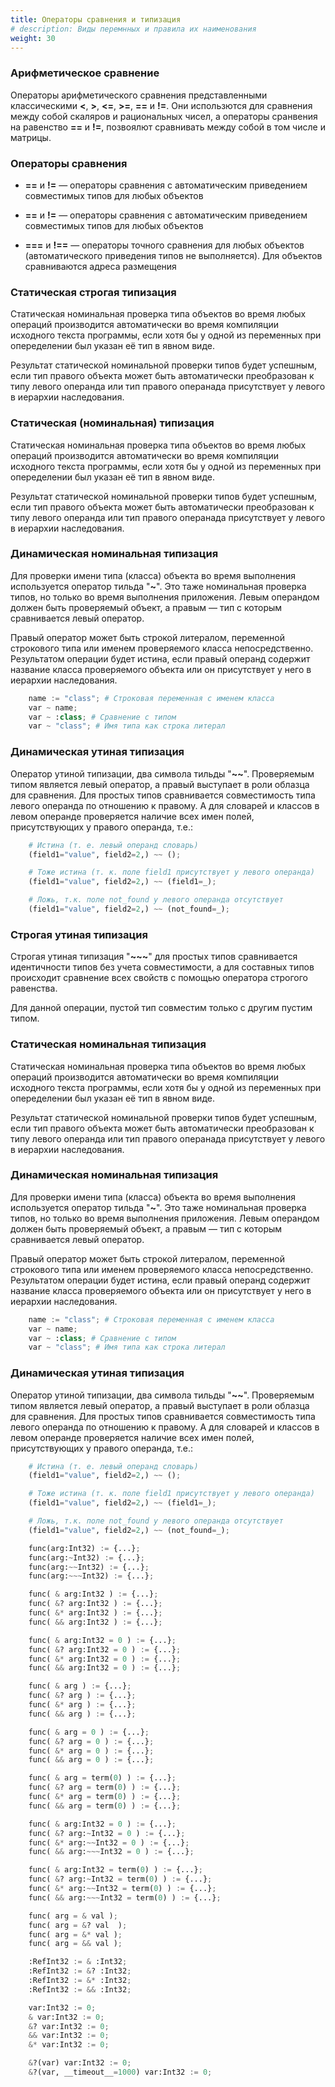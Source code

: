```yaml
---
title: Операторы сравнения и типизация
# description: Виды перемнных и правила их наименования
weight: 30
---
```


### Арифметическое сравнение
Операторы арифметического сравнения представленными классическими **<**, **>**, **<=**, **>=**, **==** и **!=**.
Они использются для сравнения между собой скаляров и рациональных чисел, а операторы сранвения на равенство **==** и **!=**,
позвоялют сравнивать между собой в том числе и матрицы.


### Операторы сравнения

- **==** и **!=** — операторы сравнения с автоматическим приведением совместимых типов для любых объектов

- **==** и **!=** — операторы сравнения с автоматическим приведением совместимых типов для любых объектов


- **===** и **!==** — операторы точного сравнения для любых объектов (автоматического приведения типов не выполняется).
Для объектов сравниваются адреса размещения 


### Статическая строгая типизация


Статическая номинальная проверка типа объектов во время любых операций производится автоматически 
во время компиляции исходного текста программы, если хотя бы у одной из переменных 
при опеределении был указан её тип в явном виде.

Результат статической номинальной проверки типов будет успешным, если тип правого объекта может быть автоматически преобразован 
к типу левого операнда или тип правого операнада присутствует у левого в иерархии наследования.

### Статическая (номинальная) типизация
Статическая номинальная проверка типа объектов во время любых операций производится автоматически 
во время компиляции исходного текста программы, если хотя бы у одной из переменных 
при опеределении был указан её тип в явном виде.

Результат статической номинальной проверки типов будет успешным, если тип правого объекта может быть автоматически преобразован 
к типу левого операнда или тип правого операнада присутствует у левого в иерархии наследования.


### Динамическая номинальная типизация
Для проверки имени типа (класса) объекта во время выполнения используется оператор тильда "**~**". 
Это таже номинальная проверка типов, но только во время выполнения приложения. 
Левым операндом должен быть проверяемый объект, а правым — тип с которым сравнивается левый оператор.

Правый оператор может быть строкой литералом, переменной строкового типа или именем проверяемого класса непосредственно. 
Результатом операции будет истина, если правый операнд содержит название класса проверяемого объекта 
или он присутствует у него в иерархии наследования.

```python
    name := "class"; # Строковая переменная с именем класса
    var ~ name; 
    var ~ :class; # Сравнение с типом
    var ~ "class"; # Имя типа как строка литерал
```

### Динамическая утиная типизация
Оператор утиной типизации, два символа тильды "**~~**".
Проверяемым типом является левый оператор, а правый выступает в роли облазца для сравнения.
Для простых типов сравнивается совместимость типа левого операнда по отношению к правому. 
А для словарей и классов в левом операнде проверяется наличие всех имен полей, присутствующих у правого операнда, т.е.:

```python
    # Истина (т. е. левый операнд словарь)
    (field1="value", field2=2,) ~~ (); 

    # Тоже истина (т. к. поле field1 присутствует у левого операнда)
    (field1="value", field2=2,) ~~ (field1=_); 

    # Ложь, т.к. поле not_found у левого операнда отсутствует
    (field1="value", field2=2,) ~~ (not_found=_); 
```

### Строгая утиная типизация

Строгая утиная типизация "**~~~**" для простых типов сравнивается идентичности типов без учета совместимости, 
а для составных типов происходит сравнение всех свойств с помощью оператора строгого равенства. 

Для данной операции, пустой тип совместим только с другим пустим типом.





### Статическая номинальная типизация
Статическая номинальная проверка типа объектов во время любых операций производится автоматически 
во время компиляции исходного текста программы, если хотя бы у одной из переменных 
при опеределении был указан её тип в явном виде.

Результат статической номинальной проверки типов будет успешным, если тип правого объекта может быть автоматически преобразован 
к типу левого операнда или тип правого операнада присутствует у левого в иерархии наследования.


### Динамическая номинальная типизация
Для проверки имени типа (класса) объекта во время выполнения используется оператор тильда "**~**". 
Это таже номинальная проверка типов, но только во время выполнения приложения. 
Левым операндом должен быть проверяемый объект, а правым — тип с которым сравнивается левый оператор.

Правый оператор может быть строкой литералом, переменной строкового типа или именем проверяемого класса непосредственно. 
Результатом операции будет истина, если правый операнд содержит название класса проверяемого объекта 
или он присутствует у него в иерархии наследования.

```python
    name := "class"; # Строковая переменная с именем класса
    var ~ name; 
    var ~ :class; # Сравнение с типом
    var ~ "class"; # Имя типа как строка литерал
```

### Динамическая утиная типизация
Оператор утиной типизации, два символа тильды "**~~**".
Проверяемым типом является левый оператор, а правый выступает в роли облазца для сравнения.
Для простых типов сравнивается совместимость типа левого операнда по отношению к правому. 
А для словарей и классов в левом операнде проверяется наличие всех имен полей, присутствующих у правого операнда, т.е.:

```python
    # Истина (т. е. левый операнд словарь)
    (field1="value", field2=2,) ~~ (); 

    # Тоже истина (т. к. поле field1 присутствует у левого операнда)
    (field1="value", field2=2,) ~~ (field1=_); 

    # Ложь, т.к. поле not_found у левого операнда отсутствует
    (field1="value", field2=2,) ~~ (not_found=_); 
```




```python
    func(arg:Int32) := {...};
    func(arg:~Int32) := {...};
    func(arg:~~Int32) := {...};
    func(arg:~~~Int32) := {...};

    func( & arg:Int32 ) := {...};
    func( &? arg:Int32 ) := {...};
    func( &* arg:Int32 ) := {...};
    func( && arg:Int32 ) := {...};

    func( & arg:Int32 = 0 ) := {...};
    func( &? arg:Int32 = 0 ) := {...};
    func( &* arg:Int32 = 0 ) := {...};
    func( && arg:Int32 = 0 ) := {...};

    func( & arg ) := {...};
    func( &? arg ) := {...};
    func( &* arg ) := {...};
    func( && arg ) := {...};

    func( & arg = 0 ) := {...};
    func( &? arg = 0 ) := {...};
    func( &* arg = 0 ) := {...};
    func( && arg = 0 ) := {...};

    func( & arg = term(0) ) := {...};
    func( &? arg = term(0) ) := {...};
    func( &* arg = term(0) ) := {...};
    func( && arg = term(0) ) := {...};

    func( & arg:Int32 = 0 ) := {...};
    func( &? arg:~Int32 = 0 ) := {...};
    func( &* arg:~~Int32 = 0 ) := {...};
    func( && arg:~~~Int32 = 0 ) := {...};

    func( & arg:Int32 = term(0) ) := {...};
    func( &? arg:~Int32 = term(0) ) := {...};
    func( &* arg:~~Int32 = term(0) ) := {...};
    func( && arg:~~~Int32 = term(0) ) := {...};

    func( arg = & val );
    func( arg = &? val  );
    func( arg = &* val );
    func( arg = && val );

    :RefInt32 := & :Int32;
    :RefInt32 := &? :Int32;
    :RefInt32 := &* :Int32;
    :RefInt32 := && :Int32;

    var:Int32 := 0;
    & var:Int32 := 0;
    &? var:Int32 := 0;
    && var:Int32 := 0;
    &* var:Int32 := 0;

    &?(var) var:Int32 := 0;
    &?(var, __timeout__=1000) var:Int32 := 0;
```

